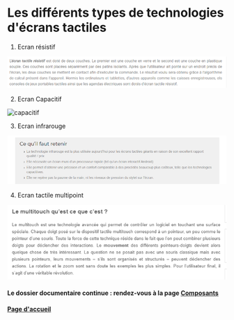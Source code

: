 # Les différents types de technologies d'écrans tactiles

1.  Ecran résistif

![resistif](imagesecrans/types/ecranresistiftactileinfo.PNG)

2. Ecran Capacitif

![capacitif](imagesecrans/types/capaciteftraabilite.PNG)


3. Ecran infrarouge

![infrarouge](imagesecrans/types/infrarougespeechi.PNG)


4. Ecran tactile multipoint

![multitouch](imagesecrans/types/multitouchgenerationtactile.PNG)





#### Le dossier documentaire continue : rendez-vous à la page [Composants](Composants.md)

#### [Page d'accueil](Pagedaccueil)
